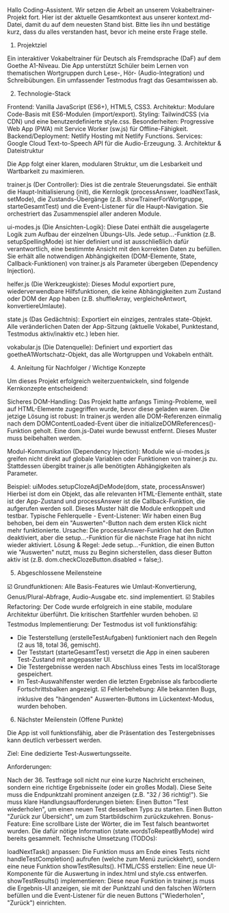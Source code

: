 Hallo Coding-Assistent. Wir setzen die Arbeit an unserem Vokabeltrainer-Projekt fort. Hier ist der aktuelle Gesamtkontext aus unserer kontext.md-Datei, damit du auf dem neuesten Stand bist. Bitte lies ihn und bestätige kurz, dass du alles verstanden hast, bevor ich meine erste Frage stelle.

1.  Projektziel

Ein interaktiver Vokabeltrainer für Deutsch als Fremdsprache (DaF) auf dem Goethe A1-Niveau. Die App unterstützt Schüler beim Lernen von thematischen Wortgruppen durch Lese-, Hör- (Audio-Integration) und Schreibübungen. Ein umfassender Testmodus fragt das Gesamtwissen ab.

2. Technologie-Stack

Frontend: Vanilla JavaScript (ES6+), HTML5, CSS3.
Architektur: Modulare Code-Basis mit ES6-Modulen (import/export).
Styling: TailwindCSS (via CDN) und eine benutzerdefinierte style.css.
Besonderheiten: Progressive Web App (PWA) mit Service Worker (sw.js) für Offline-Fähigkeit.
Backend/Deployment: Netlify Hosting mit Netlify Functions.
Services: Google Cloud Text-to-Speech API für die Audio-Erzeugung.
3. Architektur & Dateistruktur

Die App folgt einer klaren, modularen Struktur, um die Lesbarkeit und Wartbarkeit zu maximieren.

trainer.js (Der Controller):
Dies ist die zentrale Steuerungsdatei. Sie enthält die Haupt-Initialisierung (init), die Kernlogik (processAnswer, loadNextTask, setMode), die Zustands-Übergänge (z.B. showTrainerForWortgruppe, starteGesamtTest) und die Event-Listener für die Haupt-Navigation. Sie orchestriert das Zusammenspiel aller anderen Module.

ui-modes.js (Die Ansichten-Logik):
Diese Datei enthält die ausgelagerte Logik zum Aufbau der einzelnen Übungs-UIs. Jede setup...-Funktion (z.B. setupSpellingMode) ist hier definiert und ist ausschließlich dafür verantwortlich, eine bestimmte Ansicht mit den korrekten Daten zu befüllen. Sie erhält alle notwendigen Abhängigkeiten (DOM-Elemente, State, Callback-Funktionen) von trainer.js als Parameter übergeben (Dependency Injection).

helfer.js (Die Werkzeugkiste):
Dieses Modul exportiert pure, wiederverwendbare Hilfsfunktionen, die keine Abhängigkeiten zum Zustand oder DOM der App haben (z.B. shuffleArray, vergleicheAntwort, konvertiereUmlaute).

state.js (Das Gedächtnis):
Exportiert ein einziges, zentrales state-Objekt. Alle veränderlichen Daten der App-Sitzung (aktuelle Vokabel, Punktestand, Testmodus aktiv/inaktiv etc.) leben hier.

vokabular.js (Die Datenquelle):
Definiert und exportiert das goetheA1Wortschatz-Objekt, das alle Wortgruppen und Vokabeln enthält.

4. Anleitung für Nachfolger / Wichtige Konzepte

Um dieses Projekt erfolgreich weiterzuentwickeln, sind folgende Kernkonzepte entscheidend:

Sicheres DOM-Handling: Das Projekt hatte anfangs Timing-Probleme, weil auf HTML-Elemente zugegriffen wurde, bevor diese geladen waren. Die jetzige Lösung ist robust: In trainer.js werden alle DOM-Referenzen einmalig nach dem DOMContentLoaded-Event über die initializeDOMReferences()-Funktion geholt. Eine dom.js-Datei wurde bewusst entfernt. Dieses Muster muss beibehalten werden.

Modul-Kommunikation (Dependency Injection): Module wie ui-modes.js greifen nicht direkt auf globale Variablen oder Funktionen von trainer.js zu. Stattdessen übergibt trainer.js alle benötigten Abhängigkeiten als Parameter.

Beispiel: uiModes.setupClozeAdjDeMode(dom, state, processAnswer)
Hierbei ist dom ein Objekt, das alle relevanten HTML-Elemente enthält, state ist der App-Zustand und processAnswer ist die Callback-Funktion, die aufgerufen werden soll. Dieses Muster hält die Module entkoppelt und testbar.
Typische Fehlerquelle - Event-Listener: Wir haben einen Bug behoben, bei dem ein "Auswerten"-Button nach dem ersten Klick nicht mehr funktionierte. Ursache: Die processAnswer-Funktion hat den Button deaktiviert, aber die setup...-Funktion für die nächste Frage hat ihn nicht wieder aktiviert. Lösung & Regel: Jede setup...-Funktion, die einen Button wie "Auswerten" nutzt, muss zu Beginn sicherstellen, dass dieser Button aktiv ist (z.B. dom.checkClozeButton.disabled = false;).

5. Abgeschlossene Meilensteine

☑️ Grundfunktionen: Alle Basis-Features wie Umlaut-Konvertierung, Genus/Plural-Abfrage, Audio-Ausgabe etc. sind implementiert.
☑️ Stabiles Refactoring: Der Code wurde erfolgreich in eine stabile, modulare Architektur überführt. Die kritischen Startfehler wurden behoben.
☑️ Testmodus Implementierung: Der Testmodus ist voll funktionsfähig:
* Die Testerstellung (erstelleTestAufgaben) funktioniert nach den Regeln (2 aus 18, total 36, gemischt).
* Der Teststart (starteGesamtTest) versetzt die App in einen sauberen Test-Zustand mit angepasster UI.
* Die Testergebnisse werden nach Abschluss eines Tests im localStorage gespeichert.
* Im Test-Auswahlfenster werden die letzten Ergebnisse als farbcodierte Fortschrittsbalken angezeigt.
☑️ Fehlerbehebung: Alle bekannten Bugs, inklusive des "hängenden" Auswerten-Buttons im Lückentext-Modus, wurden behoben.

6. Nächster Meilenstein (Offene Punkte)

Die App ist voll funktionsfähig, aber die Präsentation des Testergebnisses kann deutlich verbessert werden.

Ziel: Eine dedizierte Test-Auswertungsseite.

Anforderungen:

Nach der 36. Testfrage soll nicht nur eine kurze Nachricht erscheinen, sondern eine richtige Ergebnisseite (oder ein großes Modal).
Diese Seite muss die Endpunktzahl prominent anzeigen (z.B. "32 / 36 richtig!").
Sie muss klare Handlungsaufforderungen bieten:
Einen Button "Test wiederholen", um einen neuen Test desselben Typs zu starten.
Einen Button "Zurück zur Übersicht", um zum Startbildschirm zurückzukehren.
Bonus-Feature: Eine scrollbare Liste der Wörter, die im Test falsch beantwortet wurden. Die dafür nötige Information (state.wordsToRepeatByMode) wird bereits gesammelt.
Technische Umsetzung (TODOs):

loadNextTask() anpassen: Die Funktion muss am Ende eines Tests nicht handleTestCompletion() aufrufen (welche zum Menü zurückkehrt), sondern eine neue Funktion showTestResults().
HTML/CSS erstellen: Eine neue UI-Komponente für die Auswertung in index.html und style.css entwerfen.
showTestResults() implementieren: Diese neue Funktion in trainer.js muss die Ergebnis-UI anzeigen, sie mit der Punktzahl und den falschen Wörtern befüllen und die Event-Listener für die neuen Buttons ("Wiederholen", "Zurück") einrichten.